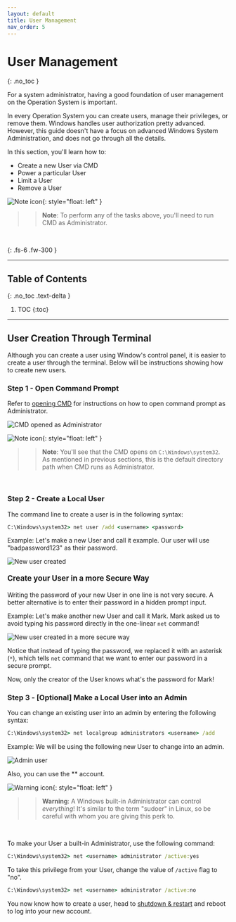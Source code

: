 ```yaml
---
layout: default
title: User Management
nav_order: 5
---
```


# **User Management**
{: .no_toc }

For a system administrator, having a good foundation of user management on the Operation System is important.

In every Operation System you can create users, manage their privileges, or remove them. Windows handles user authorization pretty advanced. However, this guide doesn't have a focus on advanced Windows System Administration, and does not go through all the details.

In this section, you'll learn how to:
* Create a new User via CMD
* Power a particular User
* Limit a User
* Remove a User

![Note icon](https://imgur.com/rDBhoIa.png){: style="float: left" }
>> **Note**: To perform any of the tasks above, you'll need to run CMD as Administrator. 
<br>

{: .fs-6 .fw-300 }

---

## Table of Contents
{: .no_toc .text-delta }

1. TOC
{:toc}

---

## User Creation Through Terminal
Although you can create a user using Window's control panel, it is easier to create a user through the terminal. Below will be instructions showing how to create new users. 


### Step 1 - Open Command Prompt
Refer to [opening CMD](https://iliaamiri.github.io/elisa-ilia/docs/navigateThroughFilesystem/#searching-and-opening-cmd-using-windows-search)
 for instructions on how to open command prompt as Administrator. 

![CMD opened as Administrator](https://imgur.com/jTz7xym.png)

![Note icon](https://imgur.com/rDBhoIa.png){: style="float: left" }
>> **Note**: You'll see that the CMD opens on `C:\Windows\system32`. As mentioned in previous sections, this is the default directory path when CMD runs as Administrator.
<br>

### Step 2 - Create a Local User

The command line to create a user is in the following syntax:
```cmd
C:\Windows\system32> net user /add <username> <password>
```

Example: Let's make a new User and call it example. Our user will use "badpassword123" as their password.

![New user created](https://i.imgur.com/DJHrzdi.jpg)


#### <span style="font-size:17px!important;"> Create your User in a more Secure Way</span>

Writing the password of your new User in one line is not very secure. A better alternative is to enter their password in a hidden prompt input.

Example: Let's make another new User and call it Mark. Mark asked us to avoid typing his password directly in the one-linear `net` command!

![New user created in a more secure way](https://i.imgur.com/V1FUigJ.png)

Notice that instead of typing the password, we replaced it with an asterisk (`*`), which tells `net` command that we want to enter our password in a secure prompt.

Now, only the creator of the User knows what's the password for Mark!

### Step 3 - [Optional] Make a Local User into an Admin

You can change an existing user into an admin by entering the following syntax:

```cmd
C:\Windows\system32> net localgroup administrators <username> /add
```

Example: We will be using the following new User to change into an admin. 

![Admin user](https://i.imgur.com/u6Ixx51.jpg)

Also, you can use the ** account.

![Warning icon](https://imgur.com/4lS7y5J.png){: style="float: left" }
>> **Warning**: A Windows built-in Administrator can control *everything*! It's similar to the term "sudoer" in Linux, so be careful with whom you are giving this perk to.
<br>

To make your User a built-in Administrator, use the following command:
```cmd
C:\Windows\system32> net <username> administrator /active:yes
```

To take this privilege from your User, change the value of `/active` flag to "no".
```cmd
C:\Windows\system32> net <username> administrator /active:no
```

You now know how to create a user, head to [shutdown & restart](https://) and reboot to log into your new account. 
